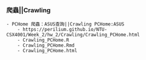﻿### 爬蟲||Crawling
	- PCHome 爬蟲：ASUS查詢||Crawling PCHome:ASUS
		- https://perilium.github.io/NTU-CSX4001/Week_2/hw_2/Crawling/Crawling_PCHome.html
		- Crawling_PCHome.R
		- Crawling_PCHome.Rmd
		- Crawling_PCHome.html